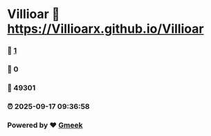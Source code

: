 # Villioar :link: https://Villioarx.github.io/Villioar 
### :page_facing_up: [1](https://Villioarx.github.io/Villioar/tag.html) 
### :speech_balloon: 0 
### :hibiscus: 49301 
### :alarm_clock: 2025-09-17 09:36:58 
### Powered by :heart: [Gmeek](https://github.com/Meekdai/Gmeek)
